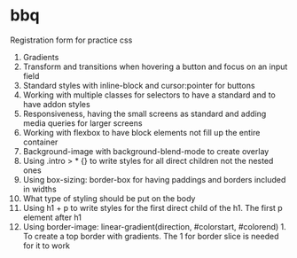 # bbq
Registration form for practice css
1. Gradients
2. Transform and transitions when hovering a button and focus on an input field
3. Standard styles with inline-block and cursor:pointer for buttons
4. Working with multiple classes for selectors to have a standard and to have addon styles
5. Responsiveness, having the small screens as standard and adding media queries for larger screens
6. Working with flexbox to have block elements not fill up the entire container
7. Background-image with background-blend-mode to create overlay
8. Using .intro > * {} to write styles for all direct children not the nested ones
9. Using box-sizing: border-box for having paddings and borders included in widths
10. What type of styling should be put on the body
11. Using h1 + p to write styles for the first direct child of the h1. The first p element after h1
12. Using border-image: linear-gradient(direction, #colorstart, #colorend) 1. To create a top border with gradients. The 1 for border slice is needed for it to work